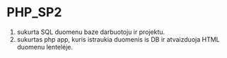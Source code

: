# PHP_SP2

1) sukurta SQL duomenu baze darbuotoju ir projektu. 
2) sukurtas php app, kuris istraukia duomenis is DB ir atvaizduoja HTML duomenu lentelėje.
